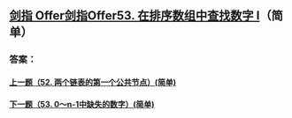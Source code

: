 ## [ 剑指 Offer剑指Offer53. 在排序数组中查找数字 I](https://leetcode-cn.com/problems/merge-two-sorted-lists/)（简单）





### 答案：



#### [上一题（52. 两个链表的第一个公共节点）(简单)](https://github.com/sdwwld/leetCode/blob/master/src/main/java/com/wld/java/offer/剑指Offer52.md)

#### [下一题（53. 0～n-1中缺失的数字）(简单)](https://github.com/sdwwld/leetCode/blob/master/src/main/java/com/wld/java/offer/剑指Offer53-II.md)